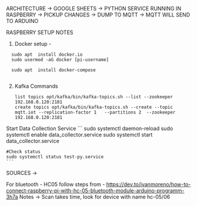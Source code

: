ARCHITECTURE ->
    GOOGLE SHEETS -> PYTHON SERVICE RUNNING IN RASPBERRY -> PICKUP CHANGES -> DUMP TO MQTT -> MQTT WILL SEND TO ARDUINO
    

RASPBERRY SETUP NOTES
 1. Docker setup -
  ```
    sudo apt  install docker.io
    sudo usermod -aG docker [pi-username]
    
    sudo apt  install docker-compose
    
 ```

 2. Kafka Commands
    ```
    list topics opt/kafka/bin/kafka-topics.sh --list --zookeeper 192.168.0.120:2181
    create topics opt/kafka/bin/kafka-topics.sh --create --topic mqtt.iot --replication-factor 1   --partitions 2  --zookeeper 192.168.0.120:2181
    ```
    
Start Data Collection Service
    ```
    sudo systemctl daemon-reload
    sudo systemctl enable data_collector.service
    sudo systemctl start data_collector.service
    
    #Check status
    sudo systemctl status test-py.service
    ```
    


SOURCES ->

For bluetooth - HC05 follow steps from - https://dev.to/ivanmoreno/how-to-connect-raspberry-pi-with-hc-05-bluetooth-module-arduino-programm-3h7a
Notes -> Scan takes time, look for device with name hc-05/06


